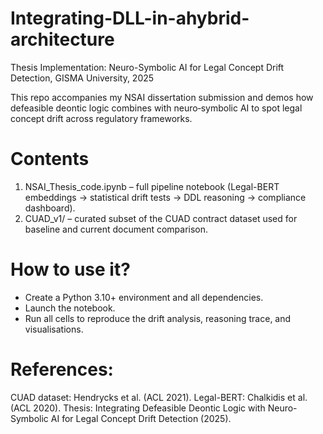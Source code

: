 # Integrating-DLL-in-ahybrid-architecture
Thesis Implementation: Neuro-Symbolic AI for Legal Concept Drift Detection, GISMA University, 2025

This repo accompanies my NSAI dissertation submission and demos how defeasible deontic logic combines with neuro‑symbolic AI to spot legal concept drift across regulatory frameworks.

# Contents
1. NSAI_Thesis_code.ipynb – full pipeline notebook (Legal-BERT embeddings → statistical drift tests → DDL reasoning → compliance dashboard).
2. CUAD_v1/ – curated subset of the CUAD contract dataset used for baseline and current document comparison.

# How to use it? 
- Create a Python 3.10+ environment and all dependencies.
- Launch the notebook.
- Run all cells to reproduce the drift analysis, reasoning trace, and visualisations.

# References:
CUAD dataset: Hendrycks et al. (ACL 2021).
Legal-BERT: Chalkidis et al. (ACL 2020).
Thesis: Integrating Defeasible Deontic Logic with Neuro-Symbolic AI for Legal Concept Drift Detection (2025).


